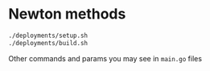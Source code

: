 # Newton methods

```bash
./deployments/setup.sh
./deployments/build.sh
```

Other commands and params you may see in `main.go` files
